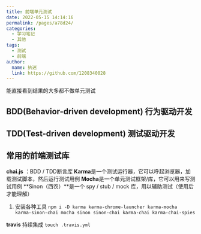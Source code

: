 ```yaml
---
title: 前端单元测试
date: 2022-05-15 14:14:16
permalink: /pages/a78d24/
categories: 
  - 学习笔记
  - 其他
tags: 
  - 测试
  - 前端
author: 
  name: 执迷
  link: https://github.com/1208340028
---
```

能直接看到结果的大多都不做单元测试
## BDD(Behavior-driven development)  行为驱动开发
## TDD(Test-driven development) 测试驱动开发

## 常用的前端测试库
**chai.js** ：BDD / TDD断言库
**Karma**是一个测试运行器，它可以呼起浏览器，加载测试脚本，然后运行测试用例
**Mocha**是一个单元测试框架/库，它可以用来写测试用例
**Sinon（西农）**是一个 spy / stub / mock 库，用以辅助测试（使用后才能理解）

1. 安装各种工具
`npm i -D karma karma-chrome-launcher karma-mocha karma-sinon-chai mocha sinon sinon-chai karma-chai karma-chai-spies`

**travis** 持续集成
`touch .travis.yml`